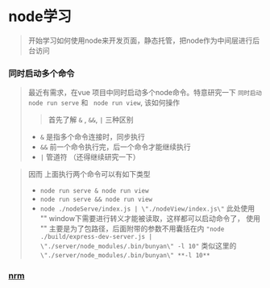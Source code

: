 # node学习
> 开始学习如何使用node来开发页面，静态托管，把node作为中间层进行后台访问

### 同时启动多个命令
> 最近有需求，在vue 项目中同时启动多个node命令。特意研究一下
> `同时启动  node run serve` 和 ` node run view`, 该如何操作
> 
> >首先了解 `&` , `&&`, `|` 三种区别
> + `&` 是指多个命令连接时，同步执行
> + `&&` 前一个命令执行完，后一个命令才能继续执行
> + `|` 管道符 （还得继续研究一下）

> 因而 上面执行两个命令可以有如下类型
> + `node run serve & node run view`
> + `node run serve && node run view`
> + `node ./nodeServe/index.js | \"./nodeView/index.js\"` 此处使用 \"\" window下需要进行转义才能被读取，这样都可以启动命令了， 使用 "" 主要是为了包路径，后面附带的参数不用囊括在内 `"node ./build/express-dev-server.js | \"./server/node_modules/.bin/bunyan\" -l 10"` 类似这里的`\"./server/node_modules/.bin/bunyan\" **-l 10**`


### [nrm](https://www.jianshu.com/p/084f3cf550b3)